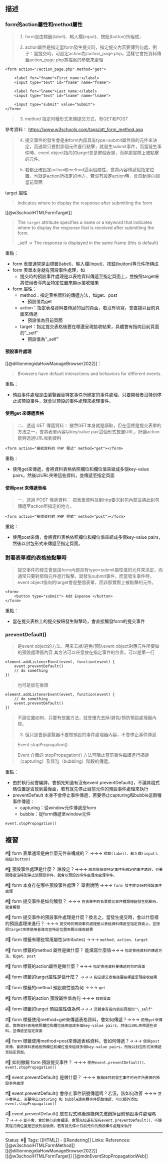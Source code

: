 ## 描述



### form的action屬性和method屬性

> 1. form是由標籤(label)、輸入欄(input)、按鈕(button)所組成，
> 
> 2. action屬性是指定當form發生提交時，指定提交內容要傳到何處，例子：當提交時，可設定action為/action_page.php，這樣它會把資料傳至action_page.php當檔案的參數來處理

```
<form action="/action_page.php" method="get">

	<label for="fname">First name:</label>
	<input type="text" id="fname" name="fname">

	<label for="lname">Last name:</label>
	<input type="text" id="lname" name="lname">

	<input type="submit" value="Submit">
</form>
```

> 3. method 指定何種形式來傳提交方式，有GET和POST


參考資料：
https://www.w3schools.com/tags/att_form_method.asp

> 4. 提交事件的發生會是由form內部具有type=submit屬性值的元件來決定，而通常只要對那個元件進行點擊，就發生submit事件，而當發生事件時，event object指向的target會是整個表單，而非那實際上被點擊的元件。
> 
> 5. 若都正確設定action和method這兩個屬性，會將內容傳遞給指定位置，也就是action所指定的地方，若沒有設定action時，會自動導向回當前頁面

target 屬性
> Indicates where to display the response after submitting the form

[[@w3schoolHTMLFormTarget]]
> The `target` attribute specifies a name or a keyword that indicates where to display the response that is received after submitting the form.
> 
> _self -> The response is displayed in the same frame (this is default)

重點：
- form 表單通常是由標籤(label)、輸入欄(input)、按鈕(button)等元件所構成
- form 表單本身就有預設事件處理，如
	- 提交時的預設事件處理是以表格資料傳遞至指定頁面上，並按照target來將使用者導向至特定位置來顯示接收結果
- form 屬性：
	- method：指定表格資料的傳遞方法，如get、post
		- 預設值為get
	- action：指定表格資料要傳遞的目的頁面，若沒有填寫，會直接以目前頁面來傳遞
		- 預設值為目前頁面
	- target：指定提交表格後要在哪邊呈現接收結果，具體會有指向目前頁面的"\_self"
		- 預設值為"\_self"

#### 預設事件處理
[[@dillionmegidaHowManageBrowser2022]]：
> Browsers have default interactions and behaviors for different events.

重點：
- 預設事件處理是由瀏覽器替特定事件所綁定的事件處理，只要開發者沒特別停止該預設事件，就會以預設的事件處理來處理事件。

#### 使用get 來傳遞表格

> 二、透過 GET 傳遞資料： 雖然GET本身就是讀取，但在這裡是提交表單的方法之一，會將表單內容以key/value pair這個形式放置URL，好讓action能夠透過URL收到資料
```
<form action="接收資料的 PHP 程式" method="get"></form>
```

重點：
- 使用get來傳遞，會將資料表格依照欄位和欄位值來組成多個key-value pairs，然後以URL夾帶這些資料，並傳遞至指定頁面

#### 使用post 來傳遞表格

> 一、透過 POST 傳遞資料： 把表單資料放到http要求封包內部並將此封包傳遞至action所指定的地方。
```
<form action="接收資料的 PHP 程式" method="post"></form>
```

重點：
- 使用post來傳，會將資料表格依照欄位和欄位值來組成多個key-value pairs，然後以封包形式來傳遞至指定頁面。

### 對著表單裡的表格按點擊時

> 提交事件的發生會是由form內部具有type=submit屬性值的元件來決定，而通常只要對那個元件進行點擊，就發生submit事件，而當發生事件時，event object指向的target會是整個表單，而非那實際上被點擊的元件。



```
<form>
	<button type="submit"> Add Expense </button>
</form>
```


重點：
- 當在提交表格上的提交按鈕發生點擊時，會直接觸發form的提交事件



### preventDefault()
> 是event object的方法，用來去掉/避免/預防event object對應元件所要做的預設處理器內容
> 其方法可以任意放在指定事件的位置，可以是第一行

```
element.addListenerEvent(event, function(event) {
	event.preventDefault()
	// do something
})
```
> 也可是放在後頭
```
element.addListenerEvent(event, function(event) {
	// do something
	event.preventDefault()
})
```

> 不論位置如何，只要有放置方法，就會優先去掉/避免/預防預設處理器內容。
>
> 3. 但只是告訴瀏覽器不要做預設的事件處理器內容，不會停止事件傳遞


> Event.stopPropagation()
>
>Event 介面的 stopPropagation() 方法可阻止當前事件繼續進行捕捉（capturing）及冒泡（bubbling）階段的傳遞。

重點：
- 由於執行前會編譯，會預先知道有沒有event.preventDefault()，不論其程式碼位置是否放到最後面，若有就先停止目前元件的預設事件處理來執行
- preventDefault 本身不會停止事件傳遞，若要停止capturing和bubble這兩種事件傳遞：
	- capturing：從window元件傳遞至form
	- bubble：從form傳遞至window元件
```
event.stopPropagation()
```

## 複習

#🧠 form 表單通常是由什麼元件來構成的？ ->->-> `標籤(label)、輸入欄(input)、按鈕(button)`
<!--SR:!2022-09-29,23,250-->

#🧠  預設事件處理是什麼？ 誰設定？->->-> `由瀏覽器替特定事件所綁定的事件處理，只要開發者沒特別停止該預設事件，就會以預設的事件處理來處理事件。`
<!--SR:!2022-11-01,43,250-->


#🧠 form 本身存在哪些預設事件處理？ 舉例說明 ->->-> `form 發生提交時的預設事件處理`
<!--SR:!2022-10-04,28,250-->


#🧠 form 提交事件是如何觸發？ ->->-> `在表單中的負責提交事件種類按鈕發生點擊時，就會觸發`
<!--SR:!2022-10-04,28,250-->

#🧠 form 提交事件的預設事件處理是什麼？換言之，當發生提交時，會以什麼樣的預設處理來進行？ ->->-> `提交時的預設事件處理是以表格資料傳遞至指定頁面上，並按照target來將使用者導向至特定位置來顯示接收結果`
<!--SR:!2022-11-03,44,250-->

#🧠 form 標籤有哪些常用屬性(attributes) ->->-> `method、action、target`
<!--SR:!2022-09-21,18,250-->

#🧠 form 標籤的method 屬性是做什麼？ 能填寫什麼值->->-> `指定表格資料的傳遞方法，如get、post`
<!--SR:!2022-09-26,22,250-->

#🧠  form 標籤的action屬性是做什麼？->->-> `指定表格資料要傳遞的目的頁面`
<!--SR:!2022-10-04,28,250-->


#🧠 form 標籤的target屬性是做什麼？ ->->-> `指定提交表格後要在哪邊呈現接收結果`
<!--SR:!2022-09-23,19,250-->

#🧠 form 標籤的method 預設屬性值為何 ->->-> `get`
<!--SR:!2022-10-04,28,250-->

#🧠 form 標籤的action 預設屬性值為何 ->->-> `目前頁面`
<!--SR:!2022-09-28,23,250-->


#🧠 form 標籤的target 預設屬性值為何->->-> `具體會有指向目前頁面的"\_self"`
<!--SR:!2022-09-21,18,250-->

#🧠 form 標籤使用method=get來傳遞表格資料，會如何傳遞？->->-> `使用get來傳遞，會將資料表格依照欄位和欄位值來組成多個key-value pairs，然後以URL夾帶這些資料，並傳遞至指定頁面`
<!--SR:!2022-10-04,28,250-->

#🧠 form 標籤使用method=post來傳遞表格資料，會如何傳遞？->->-> `使用post來傳，會將資料表格依照欄位和欄位值來組成多個key-value pairs，然後以封包形式來傳遞至指定頁面。`
<!--SR:!2022-09-22,19,250-->

#🧠 如何撤銷 form 預設提交事件？ ->->-> `使用event.preventDefault()、event.stopPropagation()`
<!--SR:!2022-10-04,28,250-->

#🧠 event.preventDefault() 是做什麼？ ->->-> `撤銷掉目前發生事件的元件所要做的預設事件處理`
<!--SR:!2022-10-04,28,250-->

#🧠 event.preventDefault() 會停止事件訊號傳遞嗎？若沒，該如何改善 ->->-> `並不會停止，若要停止caturing 和 bubble這兩種事件訊號傳遞，可以額外添加event.stopPropagation()`
<!--SR:!2022-09-20,17,250-->

#🧠  event.preventDefault() 放在程式碼後頭能夠先撤銷掉目前預設事件處理嗎 ？->->-> `並不會，會於執行前會編譯，會預先知道有沒有event.preventDefault()，不論其程式碼位置是否放到最後面，若有就先停止目前元件的預設事件處理來執行`
<!--SR:!2022-09-30,25,250-->



---
Status: #🌱 
Tags:
[[HTML]] - [[Rendering]]
Links:
References:
[[@w3schoolHTMLFormMethod]]
[[@dillionmegidaHowManageBrowser2022]]
[[@w3schoolHTMLFormTarget]]
[[@mdnEventStopPropagationWeb]]